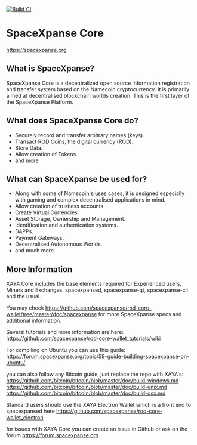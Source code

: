 [![Build CI](https://github.com/SpaceXpanse/rod-core-wallet/actions/workflows/build.yml/badge.svg?branch=0.6.1)](https://github.com/SpaceXpanse/rod-core-wallet/actions/workflows/build.yml)

SpaceXpanse Core
=========

https://spacexpanse.org

What is SpaceXpanse?
-------------

SpaceXpanse Core is a decentralized open source information registration and transfer system based on the Namecoin cryptocurrency. It is primarily aimed at decentralised blockchain worlds creation. 
This is the first layer of the SpaceXpanse Platform.

What does SpaceXpanse Core do?
----------------     

* Securely record and transfer arbitrary names (keys).
* Transact ROD Coins, the digital currency (ROD).
* Store Data.
* Allow creation of Tokens.
* and more

What can SpaceXpanse be used for?
--------------------------

* Along with some of Namecoin's uses cases, it is designed especially with gaming and complex decentralised applications in mind.
* Allow creation of trustless accounts.
* Create Virtual Currencies.
* Asset Storage, Ownership and Management.
* Identification and authentication systems.
* DAPPs.
* Payment Gateways.
* Decentralised Autonomous Worlds.
* and much more.

More Information
----------------

XAYA Core includes the base elements required for Experienced users, Miners and Exchanges. spacexpansed, spacexpanse-qt, spacexpanse-cli and the usual.

You may check https://github.com/spacexpanse/rod-core-wallet/tree/master/doc/spacexpanse for more SpaceXpanse specs and additional information.

Several tutorials and more information are here:
https://github.com/spacexpanse/rod-core-wallet_tutorials/wiki

For compiling on Ubuntu you can use this guide:
https://forum.spacexpanse.org/topic/59-guide-building-spacexpanse-on-ubuntu/


you can also follow any Bitcoin guide, just replace the repo with XAYA's:
https://github.com/bitcoin/bitcoin/blob/master/doc/build-windows.md
https://github.com/bitcoin/bitcoin/blob/master/doc/build-unix.md
https://github.com/bitcoin/bitcoin/blob/master/doc/build-osx.md


Standard users should use the XAYA Electron Wallet which is a front end to spacexpansed here https://github.com/spacexpanse/rod-core-wallet_electron

for issues with XAYA Core you can create an issue in Github or ask on the forum https://forum.spacexpanse.org
